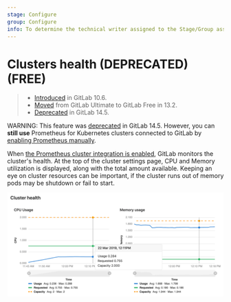 ```yaml
---
stage: Configure
group: Configure
info: To determine the technical writer assigned to the Stage/Group associated with this page, see https://about.gitlab.com/handbook/product/ux/technical-writing/#assignments
---
```


# Clusters health (DEPRECATED) **(FREE)**

> - [Introduced](https://gitlab.com/gitlab-org/gitlab/-/merge_requests/4701) in GitLab 10.6.
> - [Moved](https://gitlab.com/gitlab-org/gitlab/-/issues/208224) from GitLab Ultimate to GitLab Free in 13.2.
> - [Deprecated](https://gitlab.com/groups/gitlab-org/configure/-/epics/8) in GitLab 14.5.

WARNING:
This feature was [deprecated](https://gitlab.com/groups/gitlab-org/configure/-/epics/8) in GitLab 14.5. However, you can **still use** Prometheus
for Kubernetes clusters connected to GitLab by [enabling Prometheus manually](../../../project/integrations/prometheus.md#manual-configuration-of-prometheus).

When [the Prometheus cluster integration is enabled](../../../clusters/integrations.md#prometheus-cluster-integration), GitLab monitors the cluster's health. At the top of the cluster settings page, CPU and Memory utilization is displayed, along with the total amount available. Keeping an eye on cluster resources can be important, if the cluster runs out of memory pods may be shutdown or fail to start.

![Cluster Monitoring](img/k8s_cluster_monitoring.png)
